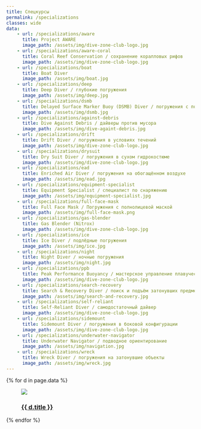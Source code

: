 ```yaml
---
title: Спецкурсы
permalink: /specializations 
classes: wide
data:
    - url: /specializations/aware
      title: Project AWARE
      image_path: /assets/img/dive-zone-club-logo.jpg
    - url: /specializations/aware-coral
      title: Coral Reef Conservation / сохранение коралловых рифов
      image_path: /assets/img/dive-zone-club-logo.jpg
    - url: /specializations/boat
      title: Boat Diver
      image_path: /assets/img/boat.jpg
    - url: /specializations/deep
      title: Deep Diver / глубокие погружения
      image_path: /assets/img/deep.jpg
    - url: /specializations/dsmb
      title: Delayed Surface Marker Buoy (DSMB) Diver / погружения с поверхностным маркерным буем
      image_path: /assets/img/dsmb.jpg
    - url: /specializations/against-debris
      title: Dive Against Debris / дайверы против мусора
      image_path: /assets/img/dive-againt-debris.jpg
    - url: /specializations/drift
      title: Drift Diver / погружения в условиях течений 
      image_path: /assets/img/dive-zone-club-logo.jpg
    - url: /specializations/drysuit
      title: Dry Suit Diver / погружения в сухом гидрокостюме
      image_path: /assets/img/dive-zone-club-logo.jpg
    - url: /specializations/ead
      title: Enriched Air Diver / погружения на обогащённом воздухе
      image_path: /assets/img/ead.jpg
    - url: /specializations/equipment-specialist
      title: Equipment Specialist / специалист по снаряжению
      image_path: /assets/img/equipment-specialist.jpg
    - url: /specializations/full-face-mask
      title: Full Face Mask / Погружения с полнолицевой маской
      image_path: /assets/img/full-face-mask.png
    - url: /specializations/gas-blender
      title: Gas Blender (Nitrox)
      image_path: /assets/img/dive-zone-club-logo.jpg
    - url: /specializations/ice
      title: Ice Diver / подлёдные погружения
      image_path: /assets/img/ice.jpg
    - url: /specializations/night
      title: Night Diver / ночные погружения
      image_path: /assets/img/night.jpg
    - url: /specializations/ppb
      title: Peak Performance Buoyancy / мастерское управление плавучестью
      image_path: /assets/img/dive-zone-club-logo.jpg
    - url: /specializations/search-recovery
      title: Search & Recovery Diver / поиск и подъём затонувших предметов
      image_path: /assets/img/search-and-recovery.jpg
    - url: /specializations/self-reliant
      title: Self-Reliant Diver / самодостаточный дайвер
      image_path: /assets/img/dive-zone-club-logo.jpg
    - url: /specializations/sidemount
      title: Sidemount Diver / погружения в боковой конфигурации
      image_path: /assets/img/dive-zone-club-logo.jpg
    - url: /specializations/underwater-navigator
      title: Underwater Navigator / подводное ориентирование
      image_path: /assets/img/navigation.jpg
    - url: /specializations/wreck
      title: Wreck Diver / погружения на затонувшие объекты
      image_path: /assets/img/wreck.jpg
---
```

<div class="flex-container images">
    {% for d in page.data %}
        <div class="flex-item">
            <figure>
                <a href="{{ site.url }}{{ site.baseurl }}{{ d.url }}">
                    <img src="{{ site.url }}{{ site.baseurl }}{{ d.image_path }}" />
                </a>
                <figcaption><h3><a href="{{ site.url }}{{ site.baseurl }}{{ d.url }}">{{ d.title }}</a></h3></figcaption>
            </figure>
        </div>
    {% endfor %}
</div>